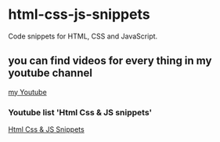 # html-css-js-snippets
Code snippets for HTML, CSS and JavaScript.

## you can find videos for every thing in my youtube channel
[my Youtube](https://www.youtube.com/channel/UClOG-NegKtEVUVravHQ5BjA)


### Youtube list 'Html Css & JS snippets'
[Html Css & JS Snippets](https://www.youtube.com/playlist?list=PLh4TaBCd_2uJclQ3YZAHdlZEIJoimAdQP)


